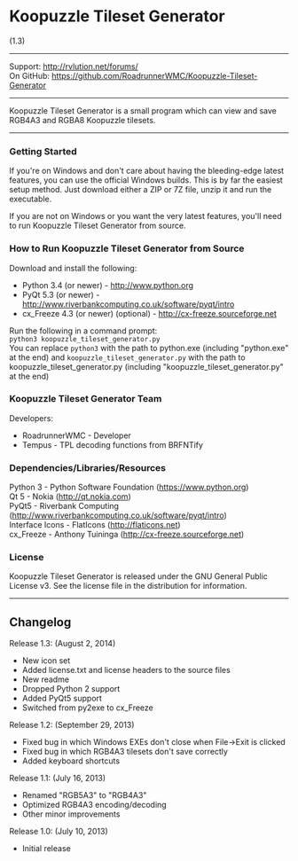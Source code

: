 # Koopuzzle Tileset Generator
(1.3)

----------------------------------------------------------------

Support:   http://rvlution.net/forums/  
On GitHub: https://github.com/RoadrunnerWMC/Koopuzzle-Tileset-Generator  

----------------------------------------------------------------

Koopuzzle Tileset Generator is a small program which can view and save RGB4A3 and RGBA8 Koopuzzle tilesets.  

----------------------------------------------------------------

### Getting Started

If you're on Windows and don't care about having the bleeding-edge latest features, you can use the official Windows builds. This is by far the easiest setup method. Just download either a ZIP or 7Z file, unzip it and run the executable.

If you are not on Windows or you want the very latest features, you'll need to run Koopuzzle Tileset Generator from source.


### How to Run Koopuzzle Tileset Generator from Source

Download and install the following:
 * Python 3.4 (or newer) - http://www.python.org
 * PyQt 5.3 (or newer) - http://www.riverbankcomputing.co.uk/software/pyqt/intro
 * cx_Freeze 4.3 (or newer) (optional) - http://cx-freeze.sourceforge.net

Run the following in a command prompt:  
`python3 koopuzzle_tileset_generator.py`  
You can replace `python3` with the path to python.exe (including "python.exe" at the end) and `koopuzzle_tileset_generator.py` with the path to koopuzzle_tileset_generator.py (including "koopuzzle_tileset_generator.py" at the end)


### Koopuzzle Tileset Generator Team

Developers:
 * RoadrunnerWMC - Developer
 * Tempus - TPL decoding functions from BRFNTify

### Dependencies/Libraries/Resources

Python 3 - Python Software Foundation (https://www.python.org)  
Qt 5 - Nokia (http://qt.nokia.com)  
PyQt5 - Riverbank Computing (http://www.riverbankcomputing.co.uk/software/pyqt/intro)  
Interface Icons - FlatIcons (http://flaticons.net)  
cx_Freeze - Anthony Tuininga (http://cx-freeze.sourceforge.net)


### License

Koopuzzle Tileset Generator is released under the GNU General Public License v3.
See the license file in the distribution for information.

----------------------------------------------------------------

## Changelog

Release 1.3: (August 2, 2014)
 * New icon set
 * Added license.txt and license headers to the source files
 * New readme
 * Dropped Python 2 support
 * Added PyQt5 support
 * Switched from py2exe to cx_Freeze

 Release 1.2: (September 29, 2013)
 * Fixed bug in which Windows EXEs don't close when
   File->Exit is clicked
 * Fixed bug in which RGB4A3 tilesets don't save correctly
 * Added keyboard shortcuts

Release 1.1: (July 16, 2013)
 * Renamed "RGB5A3" to "RGB4A3"
 * Optimized RGB4A3 encoding/decoding
 * Other minor improvements

Release 1.0: (July 10, 2013)
 * Initial release

